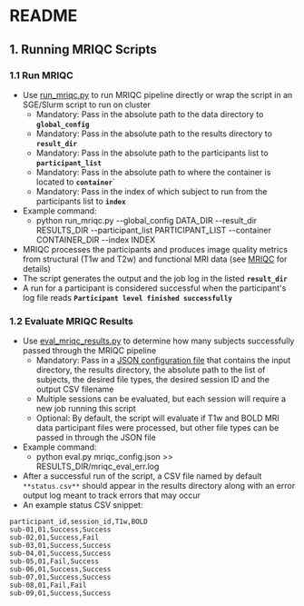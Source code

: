# README

## 1. Running MRIQC Scripts

### 1.1 Run MRIQC
- Use [run_mriqc.py](https://github.com/InesGP/mr_proc/blob/main/workflow/proc_pipe/mriqc/run_mriqc.py) to run MRIQC pipeline directly or wrap the script in an SGE/Slurm script to run on cluster
	- Mandatory: Pass in the absolute path to the data directory to **`global_config`**
	- Mandatory: Pass in the absolute path to the results directory to **`result_dir`**
	- Mandatory: Pass in the absolute path to the participants list to **`participant_list`**
	- Mandatory: Pass in the absolute path to where the container is located to **`container`**`
	- Mandatory: Pass in the index of which subject to run from the participants list to **`index`**
- Example command:
	- python run_mriqc.py --global_config DATA_DIR --result_dir RESULTS_DIR --participant_list PARTICIPANT_LIST --container CONTAINER_DIR --index INDEX
- MRIQC processes the participants and produces image quality metrics from structural (T1w and T2w) and functional MRI data (see [MRIQC](https://mriqc.readthedocs.io/en/latest/) for details)
- The script generates the output and the job log in the listed **`result_dir`**
- A run for a participant is considered successful when the participant's log file reads **`Participant level finished successfully`**

### 1.2 Evaluate MRIQC Results
- Use [eval_mriqc_results.py](https://github.com/InesGP/mr_proc/blob/main/workflow/proc_pipe/mriqc/eval_mriqc_results.py) to determine how many subjects successfully passed through the MRIQC pipeline
	- Mandatory: Pass in a [JSON configuration file](https://github.com/InesGP/mr_proc/blob/main/workflow/proc_pipe/mriqc/mriqc_config.json) that contains the input directory, the results directory, the absolute path to the list of subjects, the desired file types, the desired session ID and the output CSV filename
	- Multiple sessions can be evaluated, but each session will require a new job running this script
	- Optional: By default, the script will evaluate if T1w and BOLD MRI data participant files were processed, but other file types can be passed in through the JSON file
- Example command:
	- python eval.py mriqc_config.json >> RESULTS_DIR/mriqc_eval_err.log
- After a successful run of the script, a CSV file named by default ```**status.csv**``` should appear in the results directory along with an error output log meant to track errors that may occur
- An example status CSV snippet:
```
participant_id,session_id,T1w,BOLD
sub-01,01,Success,Success
sub-02,01,Success,Fail
sub-03,01,Success,Success
sub-04,01,Success,Success
sub-05,01,Fail,Success
sub-06,01,Success,Success
sub-07,01,Success,Success
sub-08,01,Fail,Fail
sub-09,01,Success,Success
```

